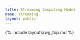 ```yaml
---
title: Streaming Computing Model
name: streaming
layout: public
---
```


{% include layouts/wg_top.md %}